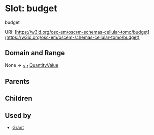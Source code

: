 
# Slot: budget

budget

URI: [https://w3id.org/osc-em/oscem-schemas-cellular-tomo/budget](https://w3id.org/osc-em/oscem-schemas-cellular-tomo/budget)


## Domain and Range

None &#8594;  <sub>0..1</sub> [QuantityValue](QuantityValue.md)

## Parents


## Children


## Used by

 * [Grant](Grant.md)
